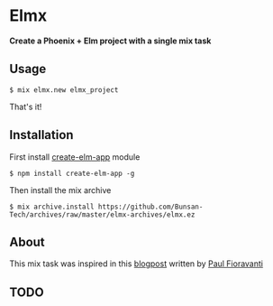 # Elmx

**Create a Phoenix + Elm project with a single mix task**

## Usage

```shell
$ mix elmx.new elmx_project
```

That's it!

## Installation

First install [create-elm-app](https://www.npmjs.com/package/create-elm-app) module

```shell
$ npm install create-elm-app -g
```

Then install the mix archive

```shell
$ mix archive.install https://github.com/Bunsan-Tech/archives/raw/master/elmx-archives/elmx.ez
```

## About

This mix task was inspired in this [blogpost](https://paulfioravanti.com/blog/2018/02/08/connecting-elm-to-phoenix-1-3/) written by [Paul Fioravanti](https://github.com/paulfioravanti) 

## TODO
